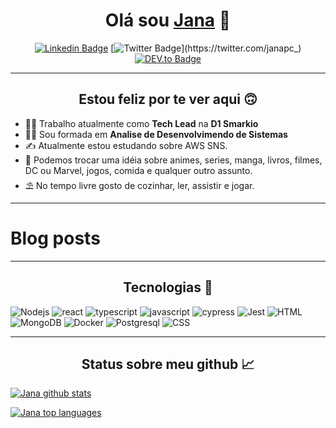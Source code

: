 
<div align="center">

# Olá sou [Jana](https://janapc-nextjs.vercel.app/) 👋

[![Linkedin Badge](https://img.shields.io/badge/LinkedIn-0077B5?style=for-the-badge&logo=linkedin&logoColor=white&link=https://www.linkedin.com/in/janaina-pedrina/)](https://www.linkedin.com/in/janaina-pedrina/)
[![Twitter Badge](https://img.shields.io/badge/Twitter-1DA1F2?style=for-the-badge&logo=twitter&logoColor=white&link=https://twitter.com/janapc_)](https://twitter.com/janapc_)
[![DEV.to Badge](https://img.shields.io/badge/dev.to-000?style=for-the-badge&logo=dev.to&logoColor=white&link=https://dev.to/janapc)](https://dev.to/janapc)

</div>

---


<div align="center">

## Estou feliz por te ver aqui 🙃
</div>
  
- 👩‍💻 Trabalho atualmente como **Tech Lead** na **D1 Smarkio**
- 👩‍🎓	Sou formada em **Analise de Desenvolvimendo de Sistemas**
- ✍️ Atualmente estou estudando sobre AWS SNS.
- 💬 Podemos trocar uma idéia sobre animes, series, manga, livros, filmes, DC ou Marvel, jogos, comida e qualquer outro assunto.
- ⛱ No tempo livre gosto de cozinhar, ler, assistir e jogar.

---

# Blog posts
<!-- BLOG-POST-LIST:START -->
<!-- BLOG-POST-LIST:END -->

---

<div align="center">

## Tecnologias 🚀	
</div>

![Nodejs](https://img.shields.io/badge/Node.js-339933?style=for-the-badge&logo=nodedotjs&logoColor=white)
![react](https://img.shields.io/badge/React-20232A?style=for-the-badge&logo=react&logoColor=61DAFB)
![typescript](https://img.shields.io/badge/TypeScript-007ACC?style=for-the-badge&logo=typescript&logoColor=white)
![javascript](https://img.shields.io/badge/JavaScript-323330?style=for-the-badge&logo=javascript&logoColor=F7DF1E)
![cypress](https://img.shields.io/badge/Cypress-17202C?style=for-the-badge&logo=cypress&logoColor=white)
![Jest](https://img.shields.io/badge/Jest-C21325?style=for-the-badge&logo=jest&logoColor=white)
![HTML](https://img.shields.io/badge/HTML5-E34F26?style=for-the-badge&logo=html5&logoColor=white)
![MongoDB](https://img.shields.io/badge/MongoDB-4EA94B?style=for-the-badge&logo=mongodb&logoColor=white)
![Docker](https://img.shields.io/badge/docker-%230db7ed.svg?style=for-the-badge&logo=docker&logoColor=white)
![Postgresql](https://img.shields.io/badge/PostgreSQL-316192?style=for-the-badge&logo=postgresql&logoColor=white)
![CSS](https://img.shields.io/badge/CSS3-1572B6?style=for-the-badge&logo=css3&logoColor=white)

---

<div align="center">

## Status sobre meu github 📈
</div>

[![Jana github stats](https://github-readme-stats.vercel.app/api?username=janapc&theme=synthwave)](https://github.com/janapc/)

[![Jana top languages](https://github-readme-stats.vercel.app/api/top-langs/?username=janapc&theme=synthwave)](https://github.com/janapc/)
